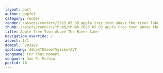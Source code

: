 ```yaml
---
layout: post
author: pepfof
category: render
render: /assets/renders/2023_05_09_apple tree town above the river lake.png
thumb: /assets/renders/thumb/thumb-2023_05_09_apple tree town above the river lake.png
title: Apple Tree Town Above The River Lake
navigation_override: /
aspect: 1/1
domcol: ^293a29
spotisong: 3SLaKTDOeqbfVgYibofAVT
songname: For That Moment
songautr: Jan P. Muchow
postid: 16
---
```


<!--USER BEGIN 1-->

<!--USER END 1-->

<!--more-->
<!--USER BEGIN 2-->

<!--USER END 2-->

